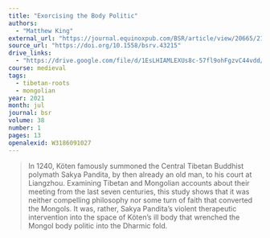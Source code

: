 ```yaml
---
title: "Exorcising the Body Politic"
authors:
  - "Matthew King"
external_url: "https://journal.equinoxpub.com/BSR/article/view/20665/21743"
source_url: "https://doi.org/10.1558/bsrv.43215"
drive_links:
  - "https://drive.google.com/file/d/1EsLHIAMLEXUs8c-57fl9ohFgzvC44vdd/view?usp=drivesdk"
course: medieval
tags:
  - tibetan-roots
  - mongolian
year: 2021
month: jul
journal: bsr
volume: 38
number: 1
pages: 13
openalexid: W3186091027
---
```


> In 1240, Köten famously summoned the Central Tibetan Buddhist polymath Sakya Pandita, by then already an old man, to his court at Liangzhou.
> Examining Tibetan and Mongolian accounts about their meeting from the last seven centuries, this study shows that it was neither compelling philosophy nor some turn of faith that converted the Mongols.
> It was, rather, Sakya Pandita’s violent therapeutic intervention into the space of Köten’s ill body that wrenched the Mongol body politic into the Dharmic fold.

